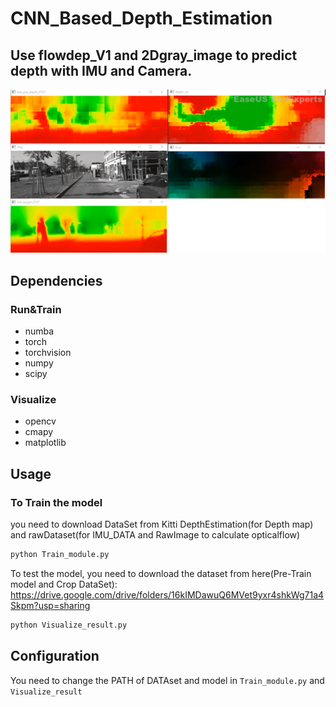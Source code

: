 # CNN_Based_Depth_Estimation
## Use flowdep_V1 and 2Dgray_image to predict depth with IMU and Camera.
![image](https://github.com/CYTangCY/CNN_Based_Depth_Estimation/blob/main/depthestimation.png)

## Dependencies
### Run&Train

* numba
* torch
* torchvision
* numpy
* scipy

### Visualize

* opencv
* cmapy
* matplotlib

## Usage
### To Train the model
you need to download DataSet from Kitti DepthEstimation(for Depth map) and rawDataset(for IMU_DATA and RawImage to calculate opticalflow)

```bash
python Train_module.py
```

To test the model, you need to download the dataset from here(Pre-Train model and Crop DataSet):
https://drive.google.com/drive/folders/16kIMDawuQ6MVet9yxr4shkWg71a4Skpm?usp=sharing

```bash
python Visualize_result.py
```
## Configuration
You need to change the PATH of DATAset and model in `Train_module.py` and `Visualize_result`
